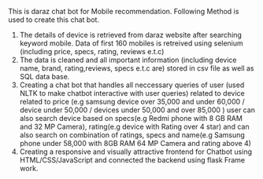 This is daraz chat bot for Mobile recommendation. Following Method is used to create this chat bot.
1. The details of device is retrieved from daraz website after searching keyword mobile. Data of first 160 mobiles is retreived using selenium (including price, specs, rating, reviews e.t.c)
2. The data is cleaned and all important information (including device name, brand, rating,reviews, specs e.t.c are) stored in csv file as well as SQL data base.
3. Creating a chat bot that handles all neccessary queries of user (used NLTK to make chatbot interactive with user queries) related to device related to price (e.g samsung device over 35,000 and under 60,000 / device under 50,000 / devices under 50,000 and over 85,000 ) user can also search device based on specs(e.g Redmi phone with 8 GB RAM and 32 MP Camera), rating(e.g device with Rating over 4 star) and can also search on combination of ratings, specs and name(e.g Samsung phone under 58,000 with 8GB RAM 64 MP Camera and rating above 4)
4. Creating a responsive and visually attractive frontend for Chatbot using HTML/CSS/JavaScript and connected the backend using flask Frame work.
